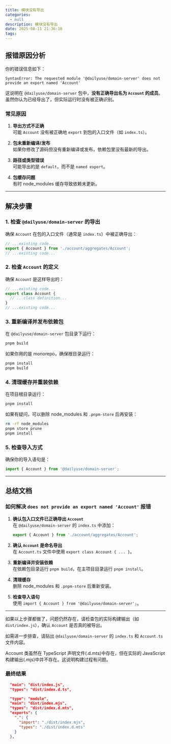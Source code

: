 ```yaml
---
title: 模块没有导出
categories:
  - null
description: 模块没有导出
date: 2025-08-11 21:36:10
tags:
---
```


## 报错原因分析

你的错误信息如下：

```
SyntaxError: The requested module '@dailyuse/domain-server' does not provide an export named 'Account'
```

这说明在 `@dailyuse/domain-server` 包中，**没有正确导出名为 `Account` 的成员**。虽然你认为已经导出了，但实际运行时没有被正确识别。

### 常见原因

1. **导出方式不正确**  
   可能 `Account` 没有被正确地 `export` 到包的入口文件（如 `index.ts`）。

2. **包未重新编译/发布**  
   如果你修改了源码但没有重新编译或发布，依赖包里没有最新的导出。

3. **路径或类型错误**  
   可能导出的是 `default`，而不是 `named export`。

4. **包缓存问题**  
   有时 node_modules 缓存导致依赖未更新。

---

## 解决步骤

### 1. 检查 `@dailyuse/domain-server` 的导出

确保 `Account` 在包的入口文件（通常是 `index.ts`）中被正确导出：

````typescript
// ...existing code...
export { Account } from './account/aggregates/Account';
// ...existing code...
````

### 2. 检查 `Account` 的定义

确保 `Account` 是这样导出的：

````typescript
// ...existing code...
export class Account {
  // ...class definition...
}
// ...existing code...
````

### 3. 重新编译并发布依赖包

在 `@dailyuse/domain-server` 包目录下运行：

```sh
pnpm build
```

如果你用的是 monorepo，确保根目录运行：

```sh
pnpm install
pnpm build
```

### 4. 清理缓存并重装依赖

在项目根目录运行：

```sh
pnpm install
```

如果有疑问，可以删除 node_modules 和 `.pnpm-store` 后再安装：

```sh
rm -rf node_modules
pnpm store prune
pnpm install
```

### 5. 检查导入方式

确保你的导入语句是：

````typescript
import { Account } from '@dailyuse/domain-server';
````

---

## 总结文档

### 如何解决 `does not provide an export named 'Account'` 报错

1. **确认包入口文件已正确导出 `Account`**  
   在 `@dailyuse/domain-server` 的 `index.ts` 中添加：
   ```typescript
   export { Account } from './account/aggregates/Account';
   ```

2. **确认 `Account` 是命名导出**  
   在 `Account.ts` 文件中使用 `export class Account { ... }`。

3. **重新编译并安装依赖**  
   在依赖包目录运行 `pnpm build`，在主项目目录运行 `pnpm install`。

4. **清理缓存**  
   删除 node_modules 和 `.pnpm-store` 后重新安装。

5. **检查导入语句**  
   使用 `import { Account } from '@dailyuse/domain-server';`。

---

如果以上步骤都做了，问题仍然存在，请检查包的实际构建输出（如 `dist/index.js`），确认 `Account` 是否真的被导出。

如需进一步排查，请贴出 `@dailyuse/domain-server` 的 `index.ts` 和 `Account.ts` 文件内容。

Account 类虽然在 TypeScript 声明文件(.d.mts)中存在，但在实际的 JavaScript 构建输出(.mjs)中并不存在。这说明构建过程有问题。

### 最终结果

```json
  "main": "dist/index.js",
  "types": "dist/index.d.ts",
```

```json
  "type": "module",
  "main": "dist/index.mjs",
  "types": "dist/index.d.mts",
  "exports": {
    ".": {
      "import": "./dist/index.mjs",
      "types": "./dist/index.d.mts"
    }
  },
```